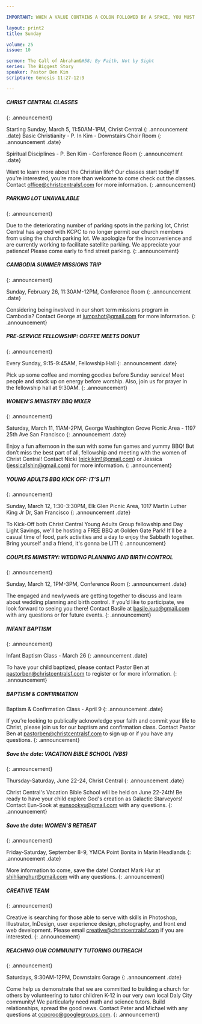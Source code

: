 ```yaml
---

IMPORTANT: WHEN A VALUE CONTAINS A COLON FOLLOWED BY A SPACE, YOU MUST USE &#58;

layout: print2
title: Sunday

volume: 25
issue: 10

sermon: The Call of Abraham&#58; By Faith, Not by Sight
series: The Biggest Story
speaker: Pastor Ben Kim
scripture: Genesis 11:27-12:9

---
```


##### CHRIST CENTRAL CLASSES
{: .announcement}

Starting Sunday, March 5, 11:50AM-1PM, Christ Central
{: .announcement .date}
Basic Christianity - P. In Kim - Downstairs Choir Room
{: .announcement .date}

Spiritual Disciplines - P. Ben Kim - Conference Room
{: .announcement .date}

Want to learn more about the Christian life? Our classes start today! If you’re interested, you’re more than welcome to come check out the classes. Contact office@christcentralsf.com for more information. 
{: .announcement}

##### PARKING LOT UNAVAILABLE 
{: .announcement}

Due to the deteriorating number of parking spots in the parking lot, Christ Central has agreed with KCPC to no longer permit our church members from using the church parking lot. We apologize for the inconvenience and are currently working to facilitate satellite parking. We appreciate your patience! Please come early to find street parking. 
{: .announcement}

##### CAMBODIA SUMMER MISSIONS TRIP
{: .announcement}

Sunday, February 26, 11:30AM-12PM, Conference Room
{: .announcement .date}

Considering being involved in our short term missions program in Cambodia? Contact George at jumpshot@gmail.com for more information.
{: .announcement}

##### PRE-SERVICE FELLOWSHIP: COFFEE MEETS DONUT
{: .announcement}

Every Sunday, 9:15-9:45AM, Fellowship Hall
{: .announcement .date}

Pick up some coffee and morning goodies before Sunday service! Meet people and stock up on energy before worship. Also, join us for prayer in the fellowship hall at 9:30AM.
{: .announcement}

##### WOMEN’S MINISTRY BBQ MIXER
{: .announcement}

Saturday, March 11, 11AM-2PM, George Washington Grove Picnic Area - 1197 25th Ave San Francisco
{: .announcement .date}

Enjoy a fun afternoon in the sun with some fun games and yummy BBQ! But don’t miss the best part of all, fellowship and meeting with the women of Christ Central! Contact Nicki (nickikim1@gmail.com) or Jessica (jessica1shin@gmail.com) for more information.
{: .announcement}

##### YOUNG ADULTS BBQ KICK OFF: IT’S LIT!
{: .announcement}

Sunday, March 12, 1:30-3:30PM, Elk Glen Picnic Area, 1017 Martin Luther King Jr Dr, San Francisco
{: .announcement .date}

To Kick-Off both Christ Central Young Adults Group fellowship and Day Light Savings, we'll be hosting a FREE BBQ at Golden Gate Park! It'll be a casual time of food, park activities and a day to enjoy the Sabbath together. Bring yourself and a friend, it's gonna be LIT! 
{: .announcement}

##### COUPLES MINISTRY: WEDDING PLANNING AND BIRTH CONTROL
{: .announcement}

Sunday, March 12, 1PM-3PM, Conference Room
{: .announcement .date}

The engaged and newlyweds are getting together to discuss and learn about wedding planning and birth control. If you’d like to participate, we look forward to seeing you there! Contact Basile at basile.kuo@gmail.com with any questions or for future events.
{: .announcement}

##### INFANT BAPTISM
{: .announcement}

Infant Baptism Class - March 26
{: .announcement .date}

To have your child baptized, please contact Pastor Ben at pastorben@christcentralsf.com to register or for more information.
{: .announcement}

##### BAPTISM & CONFIRMATION
Baptism & Confirmation Class - April 9
{: .announcement .date}

If you’re looking to publically acknowledge your faith and commit your life to Christ, please join us for our baptism and confirmation class. Contact Pastor Ben at pastorben@christcentralsf.com to sign up or if you have any questions.
{: .announcement}

##### Save the date: VACATION BIBLE SCHOOL (VBS)
{: .announcement}

Thursday-Saturday, June 22-24, Christ Central
{: .announcement .date}

Christ Central's Vacation Bible School will be held on June 22-24th!  Be ready to have your child explore God's creation as Galactic Starveyors! Contact Eun-Sook at eunsookyu@gmail.com with any questions.
{: .announcement}

##### Save the date: WOMEN’S RETREAT
{: .announcement}

Friday-Saturday, September 8-9, YMCA Point Bonita in Marin Headlands
{: .announcement .date}

More information to come, save the date! Contact Mark Hur at shihlianghur@gmail.com with any questions.
{: .announcement}

##### CREATIVE TEAM
{: .announcement}

Creative is searching for those able to serve with skills in Photoshop, Illustrator, InDesign, user experience design, photography, and front end web development. Please email creative@christcentralsf.com if you are interested.
{: .announcement}

##### REACHING OUR COMMUNITY TUTORING OUTREACH
{: .announcement}

Saturdays, 9:30AM-12PM, Downstairs Garage
{: .announcement .date}

Come help us demonstrate that we are committed to building a church for others by volunteering to tutor children K-12 in our very own local Daly City community! We particularly need math and science tutors. Build relationships, spread the good news. Contact Peter and Michael with any questions at ccpcroc@googlegroups.com.
{: .announcement}

